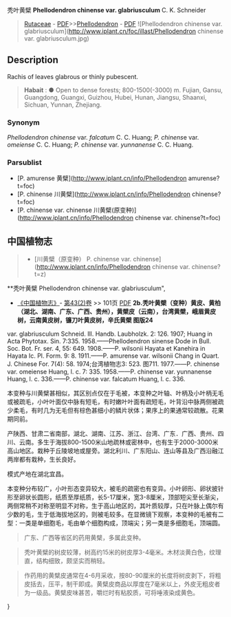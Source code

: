 秃叶黄檗 **Phellodendron chinense var. glabriusculum** C. K. Schneider

> [Rutaceae](http://www.iplant.cn/info/Rutaceae?t=foc) - [PDF](http://www.iplant.cn/foc/pdf/Rutaceae.pdf)>>[Phellodendron](http://www.iplant.cn/info/Phellodendron?t=foc) - [PDF](http://www.iplant.cn/foc/pdf/Phellodendron.pdf)
![Phellodendron chinense var. glabriusculum](http://www.iplant.cn/foc/illast/Phellodendron chinense var. glabriusculum.jpg)

## Description

Rachis of leaves glabrous or thinly pubescent.


> **Habait** : 
>● Open to dense forests; 800-1500(-3000) m. Fujian, Gansu, Guangdong, Guangxi, Guizhou, Hubei, Hunan, Jiangsu, Shaanxi, Sichuan, Yunnan, Zhejiang.

### Synonym
*Phellodendron chinense* var. *falcatum* C. C. Huang; *P. chinens*e var. *omeiense* C. C. Huang; *P. chinense* var. *yunnanense* C. C. Huang.

### Parsublist

* [P.  amurense  黄檗](http://www.iplant.cn/info/Phellodendron amurense?t=foc)
* [P.  chinense  川黄檗](http://www.iplant.cn/info/Phellodendron chinense?t=foc)
* [P.  chinense var. chinense  川黄檗(原变种)](http://www.iplant.cn/info/Phellodendron chinense var. chinense?t=foc)

## 中国植物志

> * [川黄檗（原变种）  P.  chinense var. chinense](http://www.iplant.cn/info/Phellodendron chinense var. chinense?t=z)


**秃叶黄檗 Phellodendron chinense var. glabriusculum",


* [《中国植物志》](http://www.iplant.cn/frps)- [第43(2)卷](http://www.iplant.cn/frps/vol/43(2)) >> 101页 [PDF](http://www.iplant.cn/frps/pdf/43(2)/101b.PDF)
**2b.秃叶黄檗（变种）黄皮、黄柏（湖北、湖南、广东、广西、贵州），黄檗皮（云南），台湾黄檗，峨眉黄皮树，云南黄皮树，镰刀叶黄皮树，辛氏黄檗 图版24**

var. glabriusculum Schneid. Ill. Handb. Laubholzk. 2: 126. 1907; Huang in Acta Phytotax. Sin. 7:335. 1958.——Phellodendron sinense Dode in Bull. Soc. Bot. Fr. ser. 4, 55: 649. 1908.——P. wilsonii Hayata et Kanehira in Hayata Ic. Pl. Form. 9: 8. 1911.——P. amurense var. wilsonii Chang in Quart. J. Chinese For. 7(4): 58. 1974;台湾植物志3: 523. 图711. 1977.——P. chinense var. omeiense Huang, l. c. 7: 335. 1958.——P. chinense var. yunnanense Huang, l. c. 336.——P. chinense var. falcatum Huang, l. c. 336.

本变种与川黄檗甚相似，其区别点仅在于毛被，本变种之叶轴、叶柄及小叶柄无毛或被疏毛，小叶叶面仅中脉有短毛，有时嫩叶叶面有疏短毛，叶背沿中脉两侧被疏少柔毛，有时几为无毛但有棕色甚细小的鳞片状体；果序上的果通常较疏散。花果期同前。

产陕西、甘肃二省南部，湖北、湖南、江苏、浙江、台湾、广东．广西、贵州、四川、云南。多生于海拔800-1500米山地疏林或密林中，也有生于2000-3000米高山地区。栽种于丘陵坡地或屋旁。湖北利川、广东阳山、连山等县及广西沿融江两岸都有栽种，生长良好。

模式产地在湖北宜昌。

本变种分布较广，小叶形态变异较大，被毛的疏密也有变异。小叶卵形、卵状披针形至卵状长圆形，纸质至厚纸质，长5-17厘米，宽3-8厘米，顶部短尖至长渐尖，两侧常稍不对称至明显不对称，生于高山地区的，其叶质较厚，只在叶脉上偶尔有少数的毛，生于低海拔地区的，则被毛较多。在显微镜下观察，本变种的毛被有二型：一类是单细胞毛，毛由单个细胞构成，顶端尖；另一类是多细胞毛，顶端圆。

> 广东、广西等省区的药用黄檗，多属此变种。

> 秃叶黄檗的树皮较薄，树高约15米的树皮厚3-4毫米。木材淡黄白色，纹理直，结构细致，颇坚实而稍轻。

> 作药用的黄檗皮通常在4-6月采收，按80-90厘米的长度将树皮剥下，将粗皮括去，压平，制干即成。黄檗皮商品以厚度在7毫米以上，外皮无粗皮者为一级品。黄檗皮味甚苦，嚼烂时有粘胶质，可将唾液染成黄色。

}